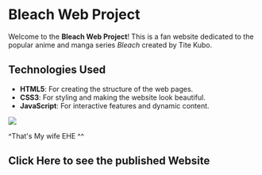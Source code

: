 # Bleach Web Project

Welcome to the **Bleach Web Project**! This is a fan website dedicated to the popular anime and manga series *Bleach* created by Tite Kubo.

## Technologies Used

- **HTML5**: For creating the structure of the web pages.
- **CSS3**: For styling and making the website look beautiful.
- **JavaScript**: For interactive features and dynamic content.

<img src='https://media.giphy.com/media/g4LDvRfPONuBq/giphy.gif?cid=ecf05e47656blvxykmpn2xkbo88ryzyii7h5a3s9c3tumnhm&ep=v1_gifs_related&rid=giphy.gif&ct=g'>

^That's My wife EHE ^^

<div class='Link>
<a href='https://kazyavx.github.io/BleachTYBW-Themed-Web/'>
   <h2>Click Here to see the published Website</h2>
</div>
